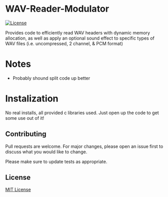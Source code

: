 # WAV-Reader-Modulator
[![License](https://img.shields.io/github/license/terraform-docs/terraform-docs)](https://github.com/ewhenry/cozmo-lab-assistant/blob/master/LICENSE)

Provides code to efficiently read WAV headers with dynamic memory allocation, as well as apply an optional sound effect to specific types of WAV files (i.e. uncompressed, 2 channel, &amp; PCM format)

# Notes

- Probably shound split code up better

# Instalization

No real installs, all provided c libraries used. Just open up the code to get some use out of it!

## Contributing

Pull requests are welcome. For major changes, please open an issue first
to discuss what you would like to change.

Please make sure to update tests as appropriate.

## License
[MIT License](https://choosealicense.com/licenses/mit/)


